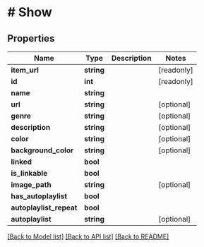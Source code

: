 # # Show

## Properties

Name | Type | Description | Notes
------------ | ------------- | ------------- | -------------
**item_url** | **string** |  | [readonly]
**id** | **int** |  | [readonly]
**name** | **string** |  |
**url** | **string** |  | [optional]
**genre** | **string** |  | [optional]
**description** | **string** |  | [optional]
**color** | **string** |  | [optional]
**background_color** | **string** |  | [optional]
**linked** | **bool** |  |
**is_linkable** | **bool** |  |
**image_path** | **string** |  | [optional]
**has_autoplaylist** | **bool** |  |
**autoplaylist_repeat** | **bool** |  |
**autoplaylist** | **string** |  | [optional]

[[Back to Model list]](../../README.md#models) [[Back to API list]](../../README.md#endpoints) [[Back to README]](../../README.md)
